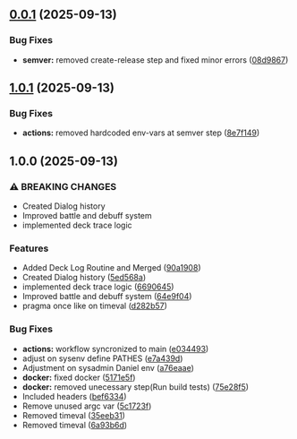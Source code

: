 ## [0.0.1](https://github.com/repiazza/CCG/compare/v0.0.0...v0.0.1) (2025-09-13)

### Bug Fixes

* **semver:** removed create-release step and fixed minor errors ([08d9867](https://github.com/repiazza/CCG/commit/08d9867a4958b1dc5af303b56276b1438b86c42e))

## [1.0.1](https://github.com/danielscoffee/CCG/compare/v1.0.0...v1.0.1) (2025-09-13)

### Bug Fixes

* **actions:** removed hardcoded env-vars at semver step ([8e7f149](https://github.com/danielscoffee/CCG/commit/8e7f149ce968a308230614eccf98910c7001caed))

## 1.0.0 (2025-09-13)

### ⚠ BREAKING CHANGES

* Created Dialog history
* Improved battle and debuff system
* implemented deck trace logic

### Features

* Added Deck Log Routine and Merged ([90a1908](https://github.com/danielscoffee/CCG/commit/90a1908d05ca9f4d2555525d60289b6de6126a9e))
* Created Dialog history ([5ed568a](https://github.com/danielscoffee/CCG/commit/5ed568ad11cde0db07e6689e0687d6254538f8e4))
* implemented deck trace logic ([6690645](https://github.com/danielscoffee/CCG/commit/66906454c6d0d93ad4aee1cb6a7b8f0101cff190))
* Improved battle and debuff system ([64e9f04](https://github.com/danielscoffee/CCG/commit/64e9f040bf16dd818403b1987953e1e8ed6a36e9))
* pragma once like on timeval ([d282b57](https://github.com/danielscoffee/CCG/commit/d282b5790dba7fcef8e28934bb82f50e419f07fc))

### Bug Fixes

* **actions:** workflow syncronized to main ([e034493](https://github.com/danielscoffee/CCG/commit/e0344938bfd0bd4824320eac78253f534b482176))
* adjust on sysenv define PATHES ([e7a439d](https://github.com/danielscoffee/CCG/commit/e7a439d1464c7d2f375be8d8915f11efc9297e78))
* Adjustment on sysadmin Daniel env ([a76eaae](https://github.com/danielscoffee/CCG/commit/a76eaae9e5124b859e7d01bda5a273b145d61733))
* **docker:** fixed docker ([5171e5f](https://github.com/danielscoffee/CCG/commit/5171e5f83e9543858a9812d1e3343c574cbe43a6))
* **docker:** removed unecessary step(Run build tests) ([75e28f5](https://github.com/danielscoffee/CCG/commit/75e28f541f1b32bf8b6d4fcc306b344fee57be85))
* Included headers ([bef6334](https://github.com/danielscoffee/CCG/commit/bef6334ed22183a8505896ea1c4b53df9f652a59))
* Remove unused argc var ([5c1723f](https://github.com/danielscoffee/CCG/commit/5c1723ff046d930d4531ff84576403b630eac209))
* Removed timeval ([35eeb31](https://github.com/danielscoffee/CCG/commit/35eeb31ab8c81a8feb6d52b77181a137f2c3f55d))
* Removed timeval ([6a93b6d](https://github.com/danielscoffee/CCG/commit/6a93b6de8f65f305a9bc7ca9be7eaad639d18caf))
